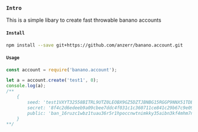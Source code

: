 
### `Intro`
This is a simple libary to create fast throwable banano accounts

#### `Install`
``` bash
npm install --save git+https://github.com/anzerr/banano.account.git
```

#### `Usage`
```javascript
const account = require('banano.account');

let a = account.create('test1', 0);
console.log(a);
/**
    {
        seed: 'test1VXYT32558BITRL9UTZ0LEOBX9GZ5DZTJBNBG15RGGP9NNX51TDBDQU0M25I',
        secret: '8f4c2d6edeeb9a09cbee7ddc4f031c1c360711ce841c29b67c9e095855127fee',
        public: 'ban_16ruzc1wbz1tuau36r5r1hpoccnwtnimkky35aibn3kf4mhm7nqp7i39wz9f'
    }
**/
```
